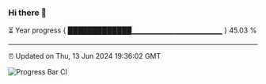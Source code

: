 ### Hi there 👋

⏳ Year progress { █████████████▁▁▁▁▁▁▁▁▁▁▁▁▁▁▁▁▁ } 45.03 %

---

⏰ Updated on Thu, 13 Jun 2024 19:36:02 GMT

![Progress Bar CI](https://github.com/IshwaranRudhara/GIT-ACTION/workflows/Progress%20Bar%20CI/badge.svg)
